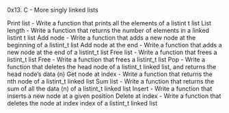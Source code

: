 0x13. C - More singly linked lists

Print list - Write a function that prints all the elements of a listint t list
List length - Write a function that returns the number of elements in a linked listint t list
Add node - Write a function that adds a new node at the beginning of a listint_t list
Add node at the end - Write a function that adds a new node at the end of a listint_t list
Free list - Write a function that frees a listint_t list
Free - Write a function that frees a listint_t list
Pop - Write a function that deletes the head node of a listint_t linked list, and returns the head node’s data (n)
Get node at index - Write a function that returns the nth node of a listint_t linked list
Sum list - Write a function that returns the sum of all the data (n) of a listint_t linked list
Insert - Write a function that inserts a new node at a given position
Delete at index - Write a function that deletes the node at index index of a listint_t linked list

